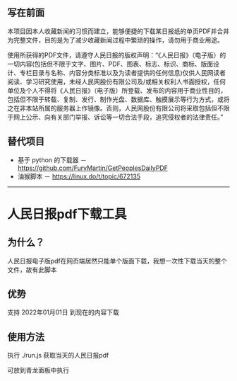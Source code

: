 ## 写在前面

本项目因本人收藏新闻的习惯而建立，能够便捷的下载某日报纸的单页PDF并合并为完整文件，目的是为了减少收藏新闻过程中繁琐的操作，请勿用于商业用途。

使用所获得的PDF文件，请遵守人民日报的版权声明：“《人民日报》（电子版）的一切内容(包括但不限于文字、图片、PDF、图表、标志、标识、商标、版面设计、专栏目录与名称、内容分类标准以及为读者提供的任何信息)仅供人民网读者阅读、学习研究使用，未经人民网股份有限公司及/或相关权利人书面授权，任何单位及个人不得将《人民日报》（电子版）所登载、发布的内容用于商业性目的，包括但不限于转载、复制、发行、制作光盘、数据库、触摸展示等行为方式，或将之在非本站所属的服务器上作镜像。否则，人民网股份有限公司将采取包括但不限于网上公示、向有关部门举报、诉讼等一切合法手段，追究侵权者的法律责任。”

## 替代项目 

- 基于 python 的下载器 － https://github.com/FuryMartin/GetPeoplesDailyPDF
- 油猴脚本 － https://linux.do/t/topic/672135


------

# 人民日报pdf下载工具

## 为什么？
人民日报电子版pdf在网页端居然只能单个版面下载，我想一次性下载当天的整个文件，故有此脚本

## 优势
支持 2022年01月01日 到现在的内容下载

## 使用方法
执行 ./run.js 获取当天的人民日报pdf

可放到青龙面板中执行
